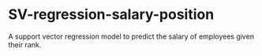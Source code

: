 # SV-regression-salary-position
A support vector regression model to predict the salary of employees given their rank.
